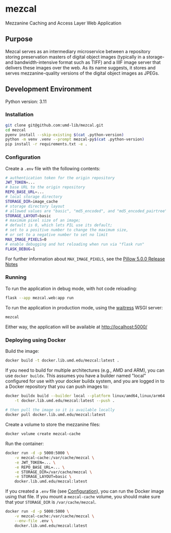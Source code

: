 # mezcal

Mezzanine Caching and Access Layer Web Application

## Purpose

Mezcal serves as an intermediary microservice between a repository storing
preservation masters of digital object images (typically in a storage- and
bandwidth-intensive format such as TIFF) and a IIIF image server
that delivers these images over the web. As its name suggests, it stores
and serves mezzanine-quality versions of the digital object images as JPEGs.

## Development Environment

Python version: 3.11

### Installation

```bash
git clone git@github.com:umd-lib/mezcal.git
cd mezcal
pyenv install --skip-existing $(cat .python-version)
python -m venv .venv --prompt mezcal-py$(cat .python-version)
pip install -r requirements.txt -e .
```

### Configuration

Create a `.env` file with the following contents:

```bash
# authentication token for the origin repository
JWT_TOKEN=...
# base URL to the origin repository
REPO_BASE_URL=...
# local storage directory
STORAGE_DIR=image_cache
# storage directory layout
# allowed values are "basic", "md5_encoded", and "md5_encoded_pairtree"
STORAGE_LAYOUT=basic
# maximum pixel size of an image;
# default is 0, which lets PIL use its default;
# set to a positive number to change the maximum size,
# or set to a negative number to set no limit
MAX_IMAGE_PIXELS=0 
# enable debugging and hot reloading when run via "flask run"
FLASK_DEBUG=1
```

For further information about `MAX_IMAGE_PIXELS`, see the
[Pillow 5.0.0 Release Notes]

### Running

To run the application in debug mode, with hot code reloading:

```bash
flask --app mezcal.web:app run
```

To run the application in production mode, using the [waitress] WSGI server:

```bash
mezcal
```

Either way, the application will be available at <http://localhost:5000/>

### Deploying using Docker

Build the image:

```bash
docker build -t docker.lib.umd.edu/mezcal:latest .
```

If you need to build for multiple architectures (e.g., AMD and ARM), you 
can use `docker buildx`. This assumes you have a builder named "local" 
configured for use with your docker buildx system, and you are logged in 
to a Docker repository that you can push images to:

```bash
docker buildx build --builder local --platform linux/amd64,linux/arm64 \
    -t docker.lib.umd.edu/mezcal:latest --push .
    
# then pull the image so it is available locally
docker pull docker.lib.umd.edu/mezcal:latest
```

Create a volume to store the mezzanine files:

```bash
docker volume create mezcal-cache
```

Run the container:

```bash
docker run -d -p 5000:5000 \
    -v mezcal-cache:/var/cache/mezcal \
    -e JWT_TOKEN=... \
    -e REPO_BASE_URL=... \
    -e STORAGE_DIR=/var/cache/mezcal \
    -e STORAGE_LAYOUT=basic \
    docker.lib.umd.edu/mezcal:latest
```

If you created a `.env` file (see [Configuration](#configuration)), you 
can run the Docker image using that file. If you mount a `mezcal-cache` 
volume, you should make sure that your `STORAGE_DIR` is `/var/cache/mezcal`.

```bash
docker run -d -p 5000:5000 \
    -v mezcal-cache:/var/cache/mezcal \
    --env-file .env \
    docker.lib.umd.edu/mezcal:latest
```

[pyenv]: https://github.com/pyenv/pyenv
[waitress]: https://pypi.org/project/waitress/
[Pillow 5.0.0 Release Notes]: https://github.com/python-pillow/Pillow/blob/fdbd719da4c77c7e23e2e9e9b71d0d177f2d3369/docs/releasenotes/5.0.0.rst#decompression-bombs-now-raise-exceptions
